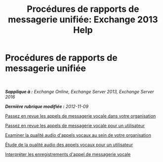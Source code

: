﻿---
title: 'Procédures de rapports de messagerie unifiée: Exchange 2013 Help'
TOCTitle: Procédures de rapports de messagerie unifiée
ms:assetid: 5b58a2ed-3780-4a0e-87f6-e19e6e49640c
ms:mtpsurl: https://technet.microsoft.com/fr-fr/library/JJ851066(v=EXCHG.150)
ms:contentKeyID: 50555409
ms.date: 05/23/2018
mtps_version: v=EXCHG.150
ms.translationtype: MT
---

# Procédures de rapports de messagerie unifiée

 

_**Sapplique à :** Exchange Online, Exchange Server 2013, Exchange Server 2016_

_**Dernière rubrique modifiée :** 2012-11-09_

[Passez en revue les appels de messagerie vocale dans votre organisation](review-the-voice-mail-calls-in-your-organization-exchange-2013-help.md)

[Passez en revue les appels de messagerie vocale pour un utilisateur](review-the-voice-mail-calls-for-a-user-exchange-2013-help.md)

[Examiner la qualité audio d'appels vocaux au sein de votre organisation](investigate-the-audio-quality-of-voice-calls-in-your-organization-exchange-2013-help.md)

[Étude de la qualité audio des appels vocaux pour un utilisateur](investigate-the-audio-quality-of-voice-calls-for-a-user-exchange-2013-help.md)

[Interpréter les enregistrements d'appel de messagerie vocale](interpret-voice-mail-call-records-exchange-2013-help.md)

